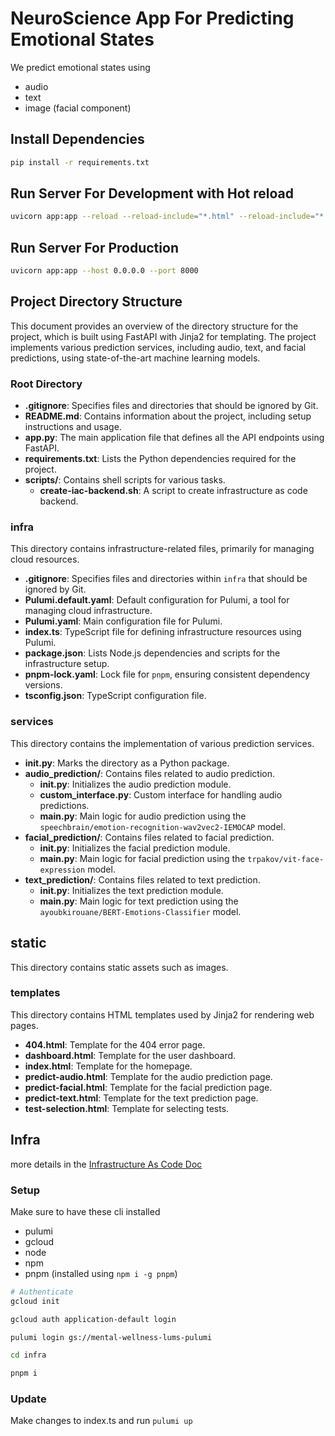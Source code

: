 # NeuroScience App For Predicting Emotional States

We predict emotional states using

- audio
- text
- image (facial component)

## Install Dependencies

```bash
pip install -r requirements.txt
```

## Run Server For Development with Hot reload

```bash
uvicorn app:app --reload --reload-include="*.html" --reload-include="*.css" --reload-include="*.js"
```

## Run Server For Production

```bash
uvicorn app:app --host 0.0.0.0 --port 8000
```

## Project Directory Structure

This document provides an overview of the directory structure for the project, which is built using FastAPI with Jinja2 for templating. The project implements various prediction services, including audio, text, and facial predictions, using state-of-the-art machine learning models.

### Root Directory

- **.gitignore**: Specifies files and directories that should be ignored by Git.
- **README.md**: Contains information about the project, including setup instructions and usage.
- **app.py**: The main application file that defines all the API endpoints using FastAPI.
- **requirements.txt**: Lists the Python dependencies required for the project.
- **scripts/**: Contains shell scripts for various tasks.
  - **create-iac-backend.sh**: A script to create infrastructure as code backend.

### infra

This directory contains infrastructure-related files, primarily for managing cloud resources.

- **.gitignore**: Specifies files and directories within `infra` that should be ignored by Git.
- **Pulumi.default.yaml**: Default configuration for Pulumi, a tool for managing cloud infrastructure.
- **Pulumi.yaml**: Main configuration file for Pulumi.
- **index.ts**: TypeScript file for defining infrastructure resources using Pulumi.
- **package.json**: Lists Node.js dependencies and scripts for the infrastructure setup.
- **pnpm-lock.yaml**: Lock file for `pnpm`, ensuring consistent dependency versions.
- **tsconfig.json**: TypeScript configuration file.

### services

This directory contains the implementation of various prediction services.

- **__init__.py**: Marks the directory as a Python package.
- **audio_prediction/**: Contains files related to audio prediction.
  - **__init__.py**: Initializes the audio prediction module.
  - **custom_interface.py**: Custom interface for handling audio predictions.
  - **main.py**: Main logic for audio prediction using the `speechbrain/emotion-recognition-wav2vec2-IEMOCAP` model.
- **facial_prediction/**: Contains files related to facial prediction.
  - **__init__.py**: Initializes the facial prediction module.
  - **main.py**: Main logic for facial prediction using the `trpakov/vit-face-expression` model.
- **text_prediction/**: Contains files related to text prediction.
  - **__init__.py**: Initializes the text prediction module.
  - **main.py**: Main logic for text prediction using the `ayoubkirouane/BERT-Emotions-Classifier` model.

## static

This directory contains static assets such as images.

### templates

This directory contains HTML templates used by Jinja2 for rendering web pages.

- **404.html**: Template for the 404 error page.
- **dashboard.html**: Template for the user dashboard.
- **index.html**: Template for the homepage.
- **predict-audio.html**: Template for the audio prediction page.
- **predict-facial.html**: Template for the facial prediction page.
- **predict-text.html**: Template for the text prediction page.
- **test-selection.html**: Template for selecting tests.

## Infra

more details in the [Infrastructure As Code Doc](infrastructure-as-code.md)

### Setup

Make sure to have these cli installed

- pulumi
- gcloud
- node
- npm
- pnpm (installed using `npm i -g pnpm`)

```bash
# Authenticate
gcloud init

gcloud auth application-default login

pulumi login gs://mental-wellness-lums-pulumi

cd infra

pnpm i
```

### Update

Make changes to index.ts and run `pulumi up`